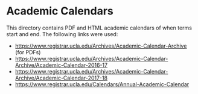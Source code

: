 # Academic Calendars

This directory contains PDF and HTML academic calendars of when terms start and end. The following links were used:

- https://www.registrar.ucla.edu/Archives/Academic-Calendar-Archive (for PDFs)
- https://www.registrar.ucla.edu/Archives/Academic-Calendar-Archive/Academic-Calendar-2016-17
- https://www.registrar.ucla.edu/Archives/Academic-Calendar-Archive/Academic-Calendar-2017-18
- https://www.registrar.ucla.edu/Calendars/Annual-Academic-Calendar
